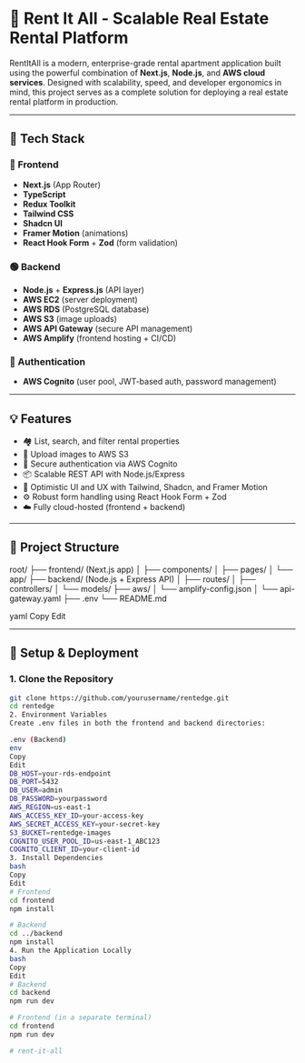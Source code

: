 # 🏡 Rent It All - Scalable Real Estate Rental Platform

RentItAll is a modern, enterprise-grade rental apartment application built using the powerful combination of **Next.js**, **Node.js**, and **AWS cloud services**. Designed with scalability, speed, and developer ergonomics in mind, this project serves as a complete solution for deploying a real estate rental platform in production.

---

## 🚀 Tech Stack

### 🔷 Frontend
- **Next.js** (App Router)
- **TypeScript**
- **Redux Toolkit**
- **Tailwind CSS**
- **Shadcn UI**
- **Framer Motion** (animations)
- **React Hook Form** + **Zod** (form validation)

### 🟢 Backend
- **Node.js** + **Express.js** (API layer)
- **AWS EC2** (server deployment)
- **AWS RDS** (PostgreSQL database)
- **AWS S3** (image uploads)
- **AWS API Gateway** (secure API management)
- **AWS Amplify** (frontend hosting + CI/CD)

### 🔐 Authentication
- **AWS Cognito** (user pool, JWT-based auth, password management)

---

## 💡 Features

- 🏘️ List, search, and filter rental properties
- 📸 Upload images to AWS S3
- 🔐 Secure authentication via AWS Cognito
- 📦 Scalable REST API with Node.js/Express
- 🎯 Optimistic UI and UX with Tailwind, Shadcn, and Framer Motion
- ⚙️ Robust form handling using React Hook Form + Zod
- ☁️ Fully cloud-hosted (frontend + backend)

---

## 📁 Project Structure
root/ ├── frontend/ (Next.js app) │ ├── components/ │ ├── pages/ │ └── app/ ├── backend/ (Node.js + Express API) │ ├── routes/ │ ├── controllers/ │ └── models/ ├── aws/ │ └── amplify-config.json │ └── api-gateway.yaml ├── .env └── README.md

yaml
Copy
Edit

---

## 🧪 Setup & Deployment

### 1. Clone the Repository

```bash
git clone https://github.com/yourusername/rentedge.git
cd rentedge
2. Environment Variables
Create .env files in both the frontend and backend directories:

.env (Backend)
env
Copy
Edit
DB_HOST=your-rds-endpoint
DB_PORT=5432
DB_USER=admin
DB_PASSWORD=yourpassword
AWS_REGION=us-east-1
AWS_ACCESS_KEY_ID=your-access-key
AWS_SECRET_ACCESS_KEY=your-secret-key
S3_BUCKET=rentedge-images
COGNITO_USER_POOL_ID=us-east-1_ABC123
COGNITO_CLIENT_ID=your-client-id
3. Install Dependencies
bash
Copy
Edit
# Frontend
cd frontend
npm install

# Backend
cd ../backend
npm install
4. Run the Application Locally
bash
Copy
Edit
# Backend
cd backend
npm run dev

# Frontend (in a separate terminal)
cd frontend
npm run dev

# rent-it-all
